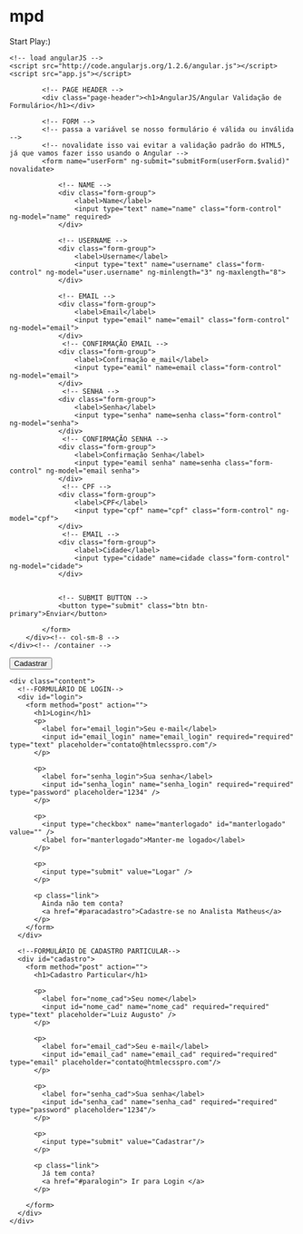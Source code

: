 # mpd

<hello name="{{ name }}"></hello>
<p>
  Start Play:)
</p>

<html>
<head>
    <!-- load bootstrap css -->
    <link rel="stylesheet" href="http://netdna.bootstrapcdn.com/bootstrap/3.0.3/css/bootstrap.min.css">
    <style>
        body    { padding-top:30px; }
    </style>

    <!-- load angularJS -->
    <script src="http://code.angularjs.org/1.2.6/angular.js"></script>
    <script src="app.js"></script>
</head>

<!-- aplicar app angular e controlador para o nosso body -->
<body ng-app="validationApp" ng-controller="mainController">
    <div class="container">
        <div class="col-sm-8 col-sm-offset-2">

            <!-- PAGE HEADER -->
            <div class="page-header"><h1>AngularJS/Angular Validação de Formulário</h1></div>

            <!-- FORM -->
            <!-- passa a variável se nosso formulário é válida ou inválida -->
            <!-- novalidate isso vai evitar a validação padrão do HTML5, já que vamos fazer isso usando o Angular -->
            <form name="userForm" ng-submit="submitForm(userForm.$valid)" novalidate>

                <!-- NAME -->
                <div class="form-group">
                    <label>Name</label>
                    <input type="text" name="name" class="form-control" ng-model="name" required>
                </div>

                <!-- USERNAME -->
                <div class="form-group">
                    <label>Username</label>
                    <input type="text" name="username" class="form-control" ng-model="user.username" ng-minlength="3" ng-maxlength="8">
                </div>

                <!-- EMAIL -->
                <div class="form-group">
                    <label>Email</label>
                    <input type="email" name="email" class="form-control" ng-model="email">
                </div>
                 <!-- CONFIRMAÇÃO EMAIL -->
                <div class="form-group">
                    <label>Confirmação e_mail</label>
                    <input type="eamil" name=email class="form-control" ng-model="email">
                </div>
                 <!-- SENHA -->
                <div class="form-group">
                    <label>Senha</label>
                    <input type="senha" name=senha class="form-control" ng-model="senha">
                </div>
                 <!-- CONFIRMAÇÃO SENHA -->
                <div class="form-group">
                    <label>Confirmação Senha</label>
                    <input type="eamil senha" name=senha class="form-control" ng-model="email senha">
                </div>
                 <!-- CPF -->
                <div class="form-group">
                    <label>CPF</label>
                    <input type="cpf" name="cpf" class="form-control" ng-model="cpf">
                </div>
                 <!-- EMAIL -->
                <div class="form-group">
                    <label>Cidade</label>
                    <input type="cidade" name=cidade class="form-control" ng-model="cidade">
                </div>
               

                <!-- SUBMIT BUTTON -->
                <button type="submit" class="btn btn-primary">Enviar</button>

            </form>
        </div><!-- col-sm-8 -->
    </div><!-- /container -->
</body>
</html>
<!-- SUBMIT BUTTON -->
                <button type="submit" class="btn btn-primary">Cadastrar</button>
                <div class="container" >
    <a class="links" id="paracadastro"></a>
    <a class="links" id="paralogin"></a>
    
    <div class="content">      
      <!--FORMULÁRIO DE LOGIN-->
      <div id="login">
        <form method="post" action=""> 
          <h1>Login</h1> 
          <p> 
            <label for="email_login">Seu e-mail</label>
            <input id="email_login" name="email_login" required="required" type="text" placeholder="contato@htmlecsspro.com"/>
          </p>
          
          <p> 
            <label for="senha_login">Sua senha</label>
            <input id="senha_login" name="senha_login" required="required" type="password" placeholder="1234" /> 
          </p>
          
          <p> 
            <input type="checkbox" name="manterlogado" id="manterlogado" value="" /> 
            <label for="manterlogado">Manter-me logado</label>
          </p>
          
          <p> 
            <input type="submit" value="Logar" /> 
          </p>
          
          <p class="link">
            Ainda não tem conta?
            <a href="#paracadastro">Cadastre-se no Analista Matheus</a>
          </p>
        </form>
      </div>

      <!--FORMULÁRIO DE CADASTRO PARTICULAR-->
      <div id="cadastro">
        <form method="post" action=""> 
          <h1>Cadastro Particular</h1> 
          
          <p> 
            <label for="nome_cad">Seu nome</label>
            <input id="nome_cad" name="nome_cad" required="required" type="text" placeholder="Luiz Augusto" />
          </p>
          
          <p> 
            <label for="email_cad">Seu e-mail</label>
            <input id="email_cad" name="email_cad" required="required" type="email" placeholder="contato@htmlecsspro.com"/> 
          </p>
          
          <p> 
            <label for="senha_cad">Sua senha</label>
            <input id="senha_cad" name="senha_cad" required="required" type="password" placeholder="1234"/>
          </p>
          
          <p> 
            <input type="submit" value="Cadastrar"/> 
          </p>
          
          <p class="link">  
            Já tem conta?
            <a href="#paralogin"> Ir para Login </a>
          </p>
          
        </form>
      </div>
    </div>
  </div> 
